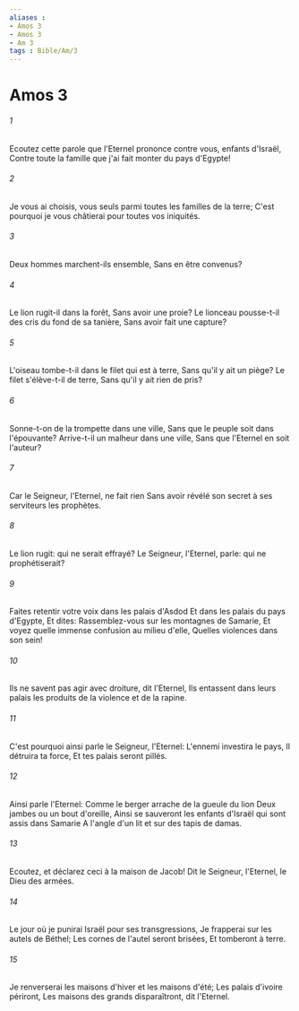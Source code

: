 ```yaml
---
aliases : 
- Amos 3
- Amos 3
- Am 3
tags : Bible/Am/3
---
```


# Amos 3

###### 1
Ecoutez cette parole que l'Eternel prononce contre vous, enfants d'Israël, Contre toute la famille que j'ai fait monter du pays d'Egypte!
###### 2
Je vous ai choisis, vous seuls parmi toutes les familles de la terre; C'est pourquoi je vous châtierai pour toutes vos iniquités.
###### 3
Deux hommes marchent-ils ensemble, Sans en être convenus?
###### 4
Le lion rugit-il dans la forêt, Sans avoir une proie? Le lionceau pousse-t-il des cris du fond de sa tanière, Sans avoir fait une capture?
###### 5
L'oiseau tombe-t-il dans le filet qui est à terre, Sans qu'il y ait un piège? Le filet s'élève-t-il de terre, Sans qu'il y ait rien de pris?
###### 6
Sonne-t-on de la trompette dans une ville, Sans que le peuple soit dans l'épouvante? Arrive-t-il un malheur dans une ville, Sans que l'Eternel en soit l'auteur?
###### 7
Car le Seigneur, l'Eternel, ne fait rien Sans avoir révélé son secret à ses serviteurs les prophètes.
###### 8
Le lion rugit: qui ne serait effrayé? Le Seigneur, l'Eternel, parle: qui ne prophétiserait?
###### 9
Faites retentir votre voix dans les palais d'Asdod Et dans les palais du pays d'Egypte, Et dites: Rassemblez-vous sur les montagnes de Samarie, Et voyez quelle immense confusion au milieu d'elle, Quelles violences dans son sein!
###### 10
Ils ne savent pas agir avec droiture, dit l'Eternel, Ils entassent dans leurs palais les produits de la violence et de la rapine.
###### 11
C'est pourquoi ainsi parle le Seigneur, l'Eternel: L'ennemi investira le pays, Il détruira ta force, Et tes palais seront pillés.
###### 12
Ainsi parle l'Eternel: Comme le berger arrache de la gueule du lion Deux jambes ou un bout d'oreille, Ainsi se sauveront les enfants d'Israël qui sont assis dans Samarie A l'angle d'un lit et sur des tapis de damas.
###### 13
Ecoutez, et déclarez ceci à la maison de Jacob! Dit le Seigneur, l'Eternel, le Dieu des armées.
###### 14
Le jour où je punirai Israël pour ses transgressions, Je frapperai sur les autels de Béthel; Les cornes de l'autel seront brisées, Et tomberont à terre.
###### 15
Je renverserai les maisons d'hiver et les maisons d'été; Les palais d'ivoire périront, Les maisons des grands disparaîtront, dit l'Eternel.
